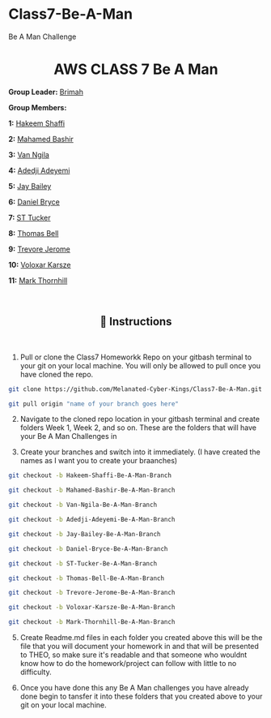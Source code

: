 # Class7-Be-A-Man
Be A Man Challenge

<h1 align="center">AWS CLASS 7 Be A Man</h1>


**Group Leader:** 
<a href="https://github.com/Brimah-Khalil-Kamara">Brimah</a>


**Group Members:**

**1:** <a href="https://github.com/pushashaft">Hakeem Shaffi</a>

**2:** <a href="https://github.com/BashiM1">Mahamed Bashir</a> 

**3:** <a href="https://github.com/waseeconsulting-git">Van Ngila</a> 

**4:** <a href="https://github.com/anthonyadeconsulting-source">Adedji Adeyemi</a> 

**5:** <a href="https://https://github.com/jareonbailey-web">Jay Bailey</a> 

**6:** <a href="https://github.com/DBs-art">Daniel Bryce</a> 

**7:** <a href="https://https://github.com/statuc30721">ST Tucker</a> 

**8:** <a href="https://github.com/thomas065">Thomas Bell</a> 

**9:** <a href="https://github.com/Futurist2099">Trevore Jerome</a> 

**10:** <a href="https://github.com/theswordpt-git">Voloxar Karsze</a> 

**11:** <a href="https://github.com/theswordpt-git">Mark Thornhill</a> 

<br>

<h2 align="center">📌 Instructions</h2>

<br>

1. Pull or clone the Class7 Homeworkk Repo on your gitbash terminal to your git on your local machine. You will only be allowed to pull once you have cloned the repo. 


```bash
git clone https://github.com/Melanated-Cyber-Kings/Class7-Be-A-Man.git
```

```bash
git pull origin "name of your branch goes here"
```


2. Navigate to the cloned repo location in your gitbash terminal and create folders Week 1, Week 2, and so on. These are the folders that will have your Be A Man Challenges in

3. Create your branches and switch into it immediately. (I have created the names as I want you to create your braanches)

```bash
git checkout -b Hakeem-Shaffi-Be-A-Man-Branch
```
```bash
git checkout -b Mahamed-Bashir-Be-A-Man-Branch
```
```bash
git checkout -b Van-Ngila-Be-A-Man-Branch
```
```bash
git checkout -b Adedji-Adeyemi-Be-A-Man-Branch
```
```bash
git checkout -b Jay-Bailey-Be-A-Man-Branch
```
```bash
git checkout -b Daniel-Bryce-Be-A-Man-Branch
```
```bash
git checkout -b ST-Tucker-Be-A-Man-Branch
```
```bash
git checkout -b Thomas-Bell-Be-A-Man-Branch
```
```bash
git checkout -b Trevore-Jerome-Be-A-Man-Branch
```
```bash
git checkout -b Voloxar-Karsze-Be-A-Man-Branch
```
```bash
git checkout -b Mark-Thornhill-Be-A-Man-Branch
```
   
5. Create Readme.md files in each folder you created above this will be the file that you will document your homework in and that will be presented to THEO, so make sure it's readable and that someone who wouldnt know how to do the homework/project can follow with little to no difficulty.

6. Once you have done this any Be A Man challenges you have already done begin to tansfer it into these folders that you created above to your git on your local machine.

   



<br>








